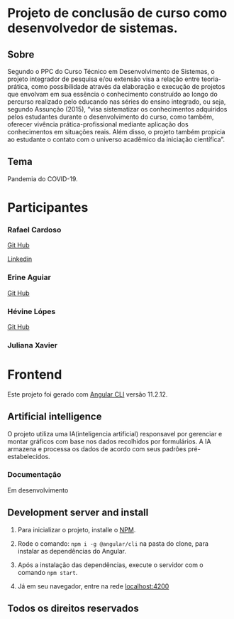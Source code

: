 # Projeto de conclusão de curso como desenvolvedor de sistemas.

## Sobre
Segundo o PPC do Curso Técnico em Desenvolvimento de Sistemas, o projeto integrador de pesquisa e/ou extensão visa a relação entre teoria-prática, como possibilidade através da elaboração e execução de projetos que envolvam em sua essência o conhecimento construído ao longo do percurso realizado pelo educando nas séries do ensino integrado, ou seja, segundo Assunção (2015), “visa sistematizar os conhecimentos adquiridos pelos estudantes durante o desenvolvimento do curso, como também, oferecer vivência prática-profissional mediante aplicação dos conhecimentos em situações reais. Além disso, o projeto também propicia ao estudante o contato com o universo acadêmico da iniciação científica”.

## Tema
Pandemia do COVID-19.

# Participantes
### Rafael Cardoso
[Git Hub](https://github.com/RafaelCardoso11)

[Linkedin](https://www.linkedin.com/in/rafaelcardoso11/)

### Erine Aguiar
[Git Hub](https://github.com/Erineble)

### Hévine Lópes
[Git Hub](https://github.com/HevLop)

### Juliana Xavier

# Frontend

Este projeto foi gerado com  [Angular CLI](https://github.com/angular/angular-cli) versão 11.2.12.

## Artificial intelligence
O projeto utiliza uma IA(inteligencia artificial) responsavel por gerenciar e montar gráficos com base nos dados recolhidos por formulários. A IA armazena e processa os dados
de acordo com seus padrôes pré-estabelecidos.

###  Documentação
Em desenvolvimento

## Development server and install

1. Para inicializar o projeto, installe o [NPM](https://www.npmjs.com/).

2. Rode o comando: `npm i -g @angular/cli` na pasta do clone, para instalar as dependências do Angular.

3. Após a instalação das dependências, execute o servidor com o comando `npm start`.

4. Já em seu navegador, entre na rede [localhost:4200](http://localhost:4200/)

## Todos os direitos reservados
